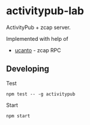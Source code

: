 # activitypub-lab

ActivityPub + zcap server.

Implemented with help of
* [ucanto](https://github.com/web3-storage/ucanto/) - zcap RPC

## Developing

Test

```
npm test -- -g activitypub
```

Start

```
npm start
```
